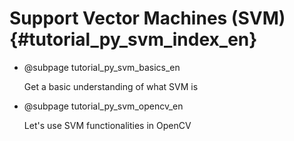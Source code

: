 # Support Vector Machines (SVM) {#tutorial_py_svm_index_en}

-   @subpage tutorial_py_svm_basics_en

    Get a basic understanding of what SVM is

-   @subpage tutorial_py_svm_opencv_en

    Let's use SVM functionalities in OpenCV
